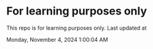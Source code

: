 # For learning purposes only
This repo is for learning purposes only.
Last updated at

Monday, November 4, 2024 1:00:04 AM


